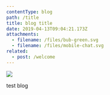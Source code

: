 ```yaml
---
contentType: blog
path: /title
title: blog title
date: 2019-04-13T09:04:21.173Z
attachments:
  - filename: /files/bub-green.svg
  - filename: /files/mobile-chat.svg
related:
  - post: /welcome
---
```

![](/files/bub-green.svg)

test blog
